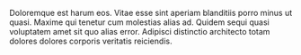 Doloremque est harum eos. Vitae esse sint aperiam blanditiis porro minus ut quasi. Maxime qui tenetur cum molestias alias ad. Quidem sequi quasi voluptatem amet sit quo alias error. Adipisci distinctio architecto totam dolores dolores corporis veritatis reiciendis.